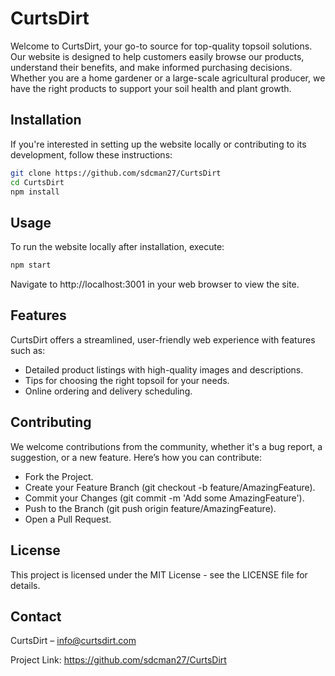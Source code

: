 # CurtsDirt

Welcome to CurtsDirt, your go-to source for top-quality topsoil solutions. Our website is designed to help customers easily browse our products, understand their benefits, and make informed purchasing decisions. Whether you are a home gardener or a large-scale agricultural producer, we have the right products to support your soil health and plant growth.

## Installation

If you're interested in setting up the website locally or contributing to its development, follow these instructions:

```bash
git clone https://github.com/sdcman27/CurtsDirt
cd CurtsDirt
npm install
```

## Usage

To run the website locally after installation, execute:

```bash
npm start
```

Navigate to http://localhost:3001 in your web browser to view the site.

## Features

CurtsDirt offers a streamlined, user-friendly web experience with features such as:

- Detailed product listings with high-quality images and descriptions.
- Tips for choosing the right topsoil for your needs.
- Online ordering and delivery scheduling.

## Contributing
We welcome contributions from the community, whether it's a bug report, a suggestion, or a new feature. Here’s how you can contribute:

+ Fork the Project.
+ Create your Feature Branch (git checkout -b feature/AmazingFeature).
+ Commit your Changes (git commit -m 'Add some AmazingFeature').
+ Push to the Branch (git push origin feature/AmazingFeature).
+ Open a Pull Request.


## License
This project is licensed under the MIT License - see the LICENSE file for details.

## Contact
CurtsDirt – info@curtsdirt.com

Project Link: https://github.com/sdcman27/CurtsDirt
